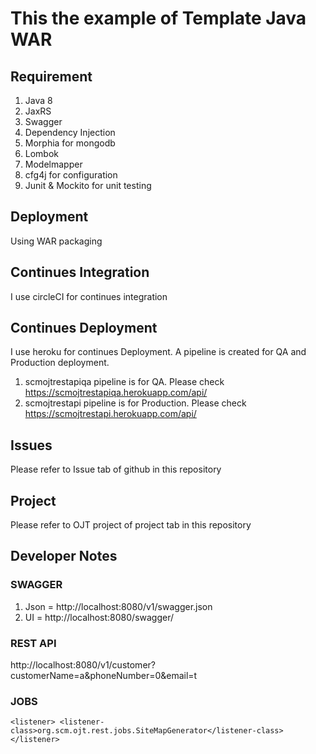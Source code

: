 # This the example of Template Java WAR

## Requirement
1. Java 8
2. JaxRS
3. Swagger
4. Dependency Injection
5. Morphia for mongodb
6. Lombok
7. Modelmapper
8. cfg4j for configuration
9. Junit & Mockito for unit testing

## Deployment
Using WAR packaging

## Continues Integration
I use circleCI for continues integration

## Continues Deployment
I use heroku for continues Deployment.
A pipeline is created for QA and Production deployment.
1. scmojtrestapiqa pipeline is for QA. Please check https://scmojtrestapiqa.herokuapp.com/api/
2. scmojtrestapi pipeline is for Production. Please check https://scmojtrestapi.herokuapp.com/api/

## Issues
Please refer to Issue tab of github in this repository

## Project
Please refer to OJT project of project tab in this repository

## Developer Notes
### SWAGGER
1. Json    = http://localhost:8080/v1/swagger.json
2. UI      = http://localhost:8080/swagger/

### REST API
http://localhost:8080/v1/customer?customerName=a&phoneNumber=0&email=t

### JOBS
`
    <listener>
        <listener-class>org.scm.ojt.rest.jobs.SiteMapGenerator</listener-class>
    </listener>
`